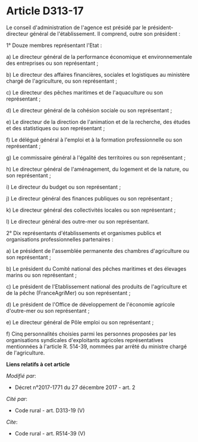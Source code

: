 # Article D313-17

Le conseil d'administration de l'agence est présidé par le président-directeur général de l'établissement. Il comprend, outre
son président : 

1° Douze membres représentant l'Etat : 

a) Le directeur général de la performance économique et environnementale des entreprises ou son représentant ; 

b) Le directeur des affaires financières, sociales et logistiques au ministère chargé de l'agriculture, ou son
représentant ; 

c) Le directeur des pêches maritimes et de l'aquaculture ou son représentant ; 

d) Le directeur général de la cohésion sociale ou son représentant ; 

e) Le directeur de la direction de l'animation et de la recherche, des études et des statistiques ou son représentant ; 

f) Le délégué général à l'emploi et à la formation professionnelle ou son représentant ; 

g) Le commissaire général à l'égalité des territoires ou son représentant ; 

h) Le directeur général de l'aménagement, du logement et de la nature, ou son représentant ; 

i) Le directeur du budget ou son représentant ; 

j) Le directeur général des finances publiques ou son représentant ; 

k) Le directeur général des collectivités locales ou son représentant ; 

l) Le directeur général des outre-mer ou son représentant. 

2° Dix représentants d'établissements et organismes publics et organisations professionnelles partenaires : 

a) Le président de l'assemblée permanente des chambres d'agriculture ou son représentant ; 

b) Le président du Comité national des pêches maritimes et des élevages marins ou son représentant ; 

c) Le président de l'Etablissement national des produits de l'agriculture et de la pêche (FranceAgriMer) ou son
représentant ; 

d) Le président de l'Office de développement de l'économie agricole d'outre-mer ou son représentant ; 

e) Le directeur général de Pôle emploi ou son représentant ; 

f) Cinq personnalités choisies parmi les personnes proposées par les organisations syndicales d'exploitants agricoles
représentatives mentionnées à l'article R. 514-39, nommées par arrêté du ministre chargé de l'agriculture.

**Liens relatifs à cet article**

_Modifié par_:

  - Décret n°2017-1771 du 27 décembre 2017 - art. 2

_Cité par_:

  - Code rural - art. D313-19 (V)

_Cite_:

  - Code rural - art. R514-39 (V)
